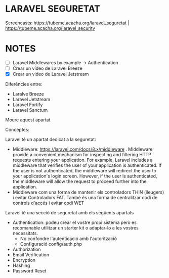 # LARAVEL SEGURETAT

Screencasts: https://tubeme.acacha.org/laravel_seguretat | https://tubeme.acacha.org/laravel_security

# NOTES

- [ ] Laravel Middlewares by example -> Authentication
- [ ] Crear un vídeo de Laravel Breeze
- [X] Crear un video de Laravel Jetstream

Diferències entre:
- Laralve Breeze
- Laravel Jetstream
- Laravel Fortify
- Laravel Sanctum

Moure aquest apartat

Conceptes:

Laravel té un apartat dedicat a la seguretat:
- Middleware: https://laravel.com/docs/8.x/middleware . Middleware provide a convenient mechanism for inspecting and filtering HTTP requests entering your application. For example, Laravel includes a middleware that verifies the user of your application is authenticated. If the user is not authenticated, the middleware will redirect the user to your application's login screen. However, if the user is authenticated, the middleware will allow the request to proceed further into the application.
- Middleware com una forma de mantenir els controladors THIN (lleugers) i evitar Controladors FAT. També és una forma de centralitzar codi de controls d'accés i evitar codi WET

Laravel té una secció de seguretat amb els següents apartats
- Authentication: podeu crear el vostre propi sistema però es recomanable utilitzar un starter kit o adaptar-lo a les vostres necessitats.
  - No confondre l'autenticació amb l'autorització
  - Configuració config/auth.php
- Authorization
- Email Verification
- Encryption
- Hashing
- Password Reset

